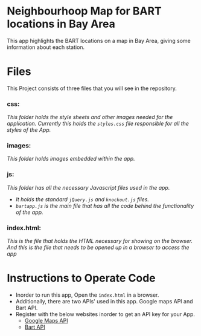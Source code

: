 # Neighbourhoop Map for BART locations in Bay Area
This app highlights the BART locations on a map in Bay Area, giving some information about each station. 

# Files
This Project consists of three files that you will see in the repository. 
### css: 
_This folder holds the style sheets and other images needed for the application. Currently this holds the `styles.css` file responsible for all the styles of the App._
### images:
_This folder holds images embedded within the app._
### js:
_This folder has all the necessary Javascript files used in the app._
 * _It holds the standard `jQuery.js` and `knockout.js` files._
 * _`bartapp.js` is the main file that has all the code behind the functionality of the app._

### index.html: 
_This is the file that holds the HTML necessary for showing on the browser. And this is the file that needs to be opened up in a browser to access the app_


# Instructions to Operate Code
* Inorder to run this app, Open the `index.html` in a browser. 
* Additionally, there are two APIs' used in this app. Google maps API and Bart API. 
* Register with the below websites inorder to get an API key for your App.  
  * [Google Maps API](https://developers.google.com/maps/)
  * [Bart API](http://www.bart.gov/schedules/developers/api)
